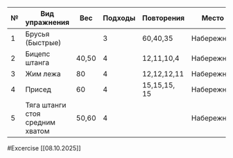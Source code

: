 
| №   | Вид упражнения                  | Вес   | Подходы | Повторения   | Место      |
| --- | ------------------------------- | ----- | ------- | ------------ | ---------- |
| 1   | Брусья (Быстрые)                |       | 3       | 60,40,35     | Набережная |
| 2   | Бицепс штанга                   | 40,50 | 4       | 12,11,10,4   | Набережная |
| 3   | Жим лежа                        | 80    | 4       | 12,12,12,11  | Набережная |
| 4   | Присед                          | 60    | 4       | 15,15,15, 15 | Набережная |
| 5   | Тяга штанги стоя средним хватом | 50,60 | 4       |              | Набережная |

#Excercise
[[08.10.2025]]